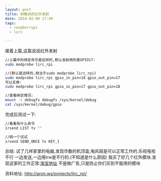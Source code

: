 ```yaml
---
layout: post
title: 树莓派的红外发射
date: 2014-02-08 17:49
tags:
  - raspberrypi
  - lirc

---
```

接着上篇,这篇说说红外发射

```sh
//上篇中的绑定命令是这样的,默认发射用的是GPIO17:
sudo modprobe lirc_rpi

//(默认是这样的,相当于sudo modprobe lirc_rpi)
sudo modprobe lirc_rpi gpio_in_pin=18 gpio_out_pin=17  
可以互换:
sudo modprobe lirc_rpi gpio_in_pin=17 gpio_out_pin=18

//查看绑定情况:
mount -t debugfs debugfs /sys/kernel/debug
cat /sys/kernel/debug/gpio 
```


完成后测试一下:

```sh
//看看有什么命令
irsend LIST tv ""

//挑一个试试
irsend SEND_ONCE tv KEY_1
```

总结:
试了几样家里的电器,发现华数的机顶盒,电风扇是可以正常工作的.乐视电视不行
一边发送,一边用irw是不行的.(不知道是什么原因)
我买了好几个红外模块.发现这家的工作正常:<a href="http://ywrobot.taobao.com/" title="淘宝地址" target="_blank">淘宝地址</a>
不是做广告,只是防止你们买到不能用的模块


资料地址:
<a href="http://aron.ws/projects/lirc_rpi/" title="http://aron.ws/projects/lirc_rpi/" target="_blank">http://aron.ws/projects/lirc_rpi/</a>
